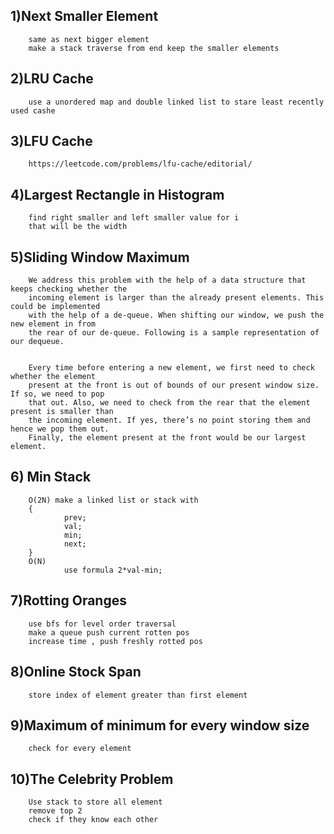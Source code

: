 ## 1)Next Smaller Element
        same as next bigger element 
        make a stack traverse from end keep the smaller elements

## 2)LRU Cache
        use a unordered map and double linked list to stare least recently used cashe

## 3)LFU Cache
        https://leetcode.com/problems/lfu-cache/editorial/

## 4)Largest Rectangle in Histogram
        find right smaller and left smaller value for i
        that will be the width

## 5)Sliding Window Maximum
        We address this problem with the help of a data structure that keeps checking whether the 
        incoming element is larger than the already present elements. This could be implemented 
        with the help of a de-queue. When shifting our window, we push the new element in from 
        the rear of our de-queue. Following is a sample representation of our dequeue.


        Every time before entering a new element, we first need to check whether the element 
        present at the front is out of bounds of our present window size. If so, we need to pop 
        that out. Also, we need to check from the rear that the element present is smaller than 
        the incoming element. If yes, there’s no point storing them and hence we pop them out.
        Finally, the element present at the front would be our largest element.
        

## 6) Min Stack
        O(2N) make a linked list or stack with
        {
                prev;
                val;
                min;
                next;
        }
        O(N)
                use formula 2*val-min;

## 7)Rotting Oranges
        use bfs for level order traversal
        make a queue push current rotten pos 
        increase time , push freshly rotted pos

## 8)Online Stock Span
        store index of element greater than first element

## 9)Maximum of minimum for every window size
        check for every element

## 10)The Celebrity Problem
        Use stack to store all element
        remove top 2
        check if they know each other
